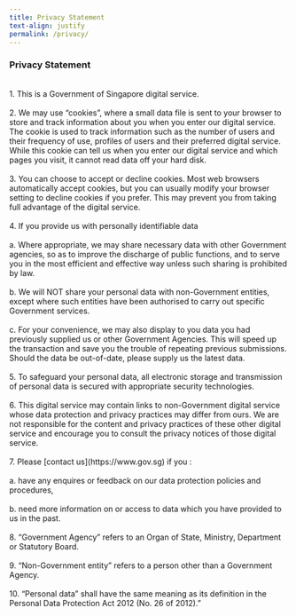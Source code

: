 ```yaml
---
title: Privacy Statement
text-align: justify
permalink: /privacy/
---
```


### **Privacy Statement**<br>
<br>
1. This is a Government of Singapore digital service.<br>
<br>
2. We may use “cookies”, where a small data file is sent to your browser to store and track information about you when you enter our digital service. The cookie is used to track information such as the number of users and their frequency of use, profiles of users and their preferred digital service. While this cookie can tell us when you enter our digital service and which pages you visit, it cannot read data off your hard disk. <br>
<br>
3. You can choose to accept or decline cookies. Most web browsers automatically accept cookies, but you can usually modify your browser setting to decline cookies if you prefer. This may prevent you from taking full advantage of the digital service.<br>
<br>
4. If you provide us with personally identifiable data<br>
<br>
a. Where appropriate, we may share necessary data with other Government agencies, so as to improve the discharge of public functions, and to serve you in the most efficient and effective way unless such sharing is prohibited by law.<br>
<br>
b. We will NOT share your personal data with non-Government entities, except where such entities have been authorised to carry out specific Government services.<br>
<br>
c. For your convenience, we may also display to you data you had previously supplied us or other Government Agencies. This will speed up the transaction and save you the trouble of repeating previous submissions. Should the data be out-of-date, please supply us the latest data.<br>
<br>
5. To safeguard your personal data, all electronic storage and transmission of personal data is secured with appropriate security technologies.<br>
<br>
6. This digital service may contain links to non-Government digital service whose data protection and privacy practices may differ from ours. We are not responsible for the content and privacy practices of these other digital service and encourage you to consult the privacy notices of those digital service.<br>
<br>
7. Please [contact us](https://www.gov.sg) if you :<br>
<br>
a. have any enquires or feedback on our data protection policies and procedures,<br>
<br>
b. need more information on or access to data which you have provided to us in the past.<br>
<br>
8. “Government Agency” refers to an Organ of State, Ministry, Department or Statutory Board.<br>
<br>
9. “Non-Government entity” refers to a person other than a Government Agency.<br>
<br>
10. “Personal data” shall have the same meaning as its definition in the Personal Data Protection Act 2012 (No. 26 of 2012).”
